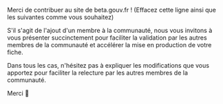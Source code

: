 Merci de contribuer au site de beta.gouv.fr ! (Effacez cette ligne ainsi que les suivantes comme vous souhaitez)

S'il s'agit de l'ajout d'un membre à la communauté, nous vous invitons à vous présenter succinctement pour faciliter la validation par les autres membres de la communauté et accélérer la mise en production de votre fiche.

Dans tous les cas, n'hésitez pas à expliquer les modifications que vous apportez pour faciliter la relecture par les autres membres de la communauté.

Merci 🙂
